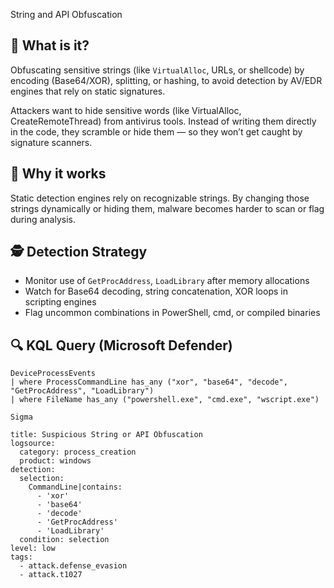 
 String and API Obfuscation

## 🧠 What is it?

Obfuscating sensitive strings (like `VirtualAlloc`, URLs, or shellcode) by encoding (Base64/XOR), splitting, or hashing, to avoid detection by AV/EDR engines that rely on static signatures.

Attackers want to hide sensitive words (like VirtualAlloc, CreateRemoteThread) from antivirus tools.
Instead of writing them directly in the code, they scramble or hide them — so they won’t get caught by signature scanners.

## 🎯 Why it works

Static detection engines rely on recognizable strings. By changing those strings dynamically or hiding them, malware becomes harder to scan or flag during analysis.

## 🕵️ Detection Strategy

- Monitor use of `GetProcAddress`, `LoadLibrary` after memory allocations
- Watch for Base64 decoding, string concatenation, XOR loops in scripting engines
- Flag uncommon combinations in PowerShell, cmd, or compiled binaries

## 🔍 KQL Query (Microsoft Defender)

```kql
DeviceProcessEvents
| where ProcessCommandLine has_any ("xor", "base64", "decode", "GetProcAddress", "LoadLibrary")
| where FileName has_any ("powershell.exe", "cmd.exe", "wscript.exe")

Sigma 

title: Suspicious String or API Obfuscation
logsource:
  category: process_creation
  product: windows
detection:
  selection:
    CommandLine|contains:
      - 'xor'
      - 'base64'
      - 'decode'
      - 'GetProcAddress'
      - 'LoadLibrary'
  condition: selection
level: low
tags:
  - attack.defense_evasion
  - attack.t1027




